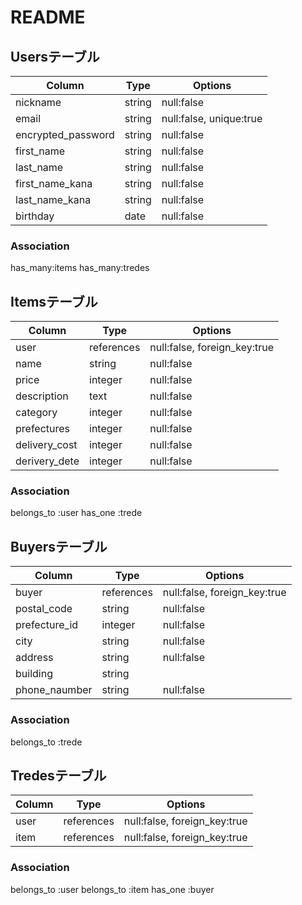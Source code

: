 # README

## Usersテーブル

|Column             |Type    |Options                 |
|-------------------|--------|------------------------|
|nickname           | string | null:false             |
|email              | string | null:false, unique:true|
|encrypted_password | string | null:false             |
|first_name         | string | null:false             |
|last_name          | string | null:false             |
|first_name_kana    | string | null:false             |
|last_name_kana     | string | null:false             |
|birthday           | date   | null:false             |

### Association

has_many:items
has_many:tredes

## Itemsテーブル

|Column           |Type        |Options                       |
|-----------------|------------|------------------------------|
|user             | references | null:false, foreign_key:true |
|name             | string     | null:false                   |
|price            | integer    | null:false                   |
|description      | text       | null:false                   |
|category         | integer    | null:false                   |
|prefectures      | integer    | null:false                   |
|delivery_cost    | integer    | null:false                   |
|derivery_dete    | integer    | null:false                   |

### Association

belongs_to :user
has_one :trede

## Buyersテーブル

|Column        |Type        |Options                       |
|--------------|------------|------------------------------|
|buyer         | references | null:false, foreign_key:true |
|postal_code   | string     | null:false                   |
|prefecture_id | integer    | null:false                   |
|city          | string     | null:false                   |
|address       | string     | null:false                   |
|building      | string     |                              |
|phone_naumber | string     | null:false                   |

### Association

belongs_to :trede

## Tredesテーブル

|Column |Type        |Options                       |
|-------|------------|------------------------------|
|user   | references | null:false, foreign_key:true |
|item   | references | null:false, foreign_key:true |

### Association

belongs_to :user
belongs_to :item
has_one :buyer